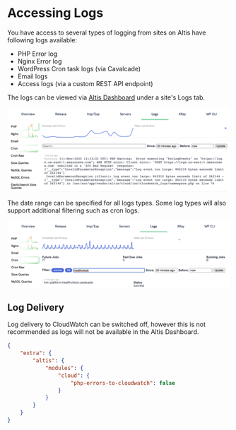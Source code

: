 # Accessing Logs

You have access to several types of logging from sites on Altis have following logs available:

- PHP Error log
- Nginx Error log
- WordPress Cron task logs (via Cavalcade)
- Email logs
- Access logs (via a custom REST API endpoint)

The logs can be viewed via [Altis Dashboard](./README.md) under a site's Logs tab.

![](../assets/logs.png)

The date range can be specified for all logs types. Some log types will also support additional filtering such as cron logs.

![](../assets/logs-with-filter.png)

## Log Delivery

Log delivery to CloudWatch can be switched off, however this is not recommended as logs will not be available in the Altis Dashboard.

```json
{
    "extra": {
        "altis": {
            "modules": {
                "cloud": {
                    "php-errors-to-cloudwatch": false
                }
            }
        }
    }
}
```
